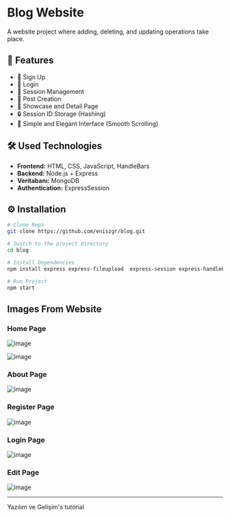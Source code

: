 # Blog Website

A website project where adding, deleting, and updating operations take place. 

## 🚀 Features

- 📝 Sign Up
- 🔐 Login
- 🔄 Session Management
- 📰 Post Creation
- 📃 Showcase and Detail Page
- 🔒 Session ID Storage (Hashing)
- 🎨 Simple and Elegant Interface (Smooth Scrolling)

## 🛠️ Used Technologies

- **Frontend:** HTML, CSS, JavaScript, HandleBars
- **Backend:** Node.js + Express
- **Veritabanı:** MongoDB 
- **Authentication:** ExpressSession

## ⚙️ Installation

```bash
# Clone Repo
git clone https://github.com/eniszgr/blog.git

# Switch to the project directory
cd blog

# Install Dependencies
npm install express express-fileupload  express-session express-handlebars dotenv mongoose

# Run Project
npm start

```
## Images From Website

### Home Page

![image](https://github.com/user-attachments/assets/7f7909fb-5235-4362-9c25-a4718dc8bb6d)

![image](https://github.com/user-attachments/assets/59ee4876-ded8-4505-98b9-f966e542e7e2)

### About Page

![image](https://github.com/user-attachments/assets/2a4c0005-0b67-4684-877a-feac6740e1d4)

### Register Page
![image](https://github.com/user-attachments/assets/ff41c090-566f-4e7a-a292-0ae162977ec8)

### Login Page
![image](https://github.com/user-attachments/assets/dc96cff9-5a67-438b-9f57-7b498449df82)

### Edit Page
![image](https://github.com/user-attachments/assets/c6c1b255-c49e-486d-9b1b-433f4a9e0592)

------------------
Yazılım ve Gelişim's tutorial
